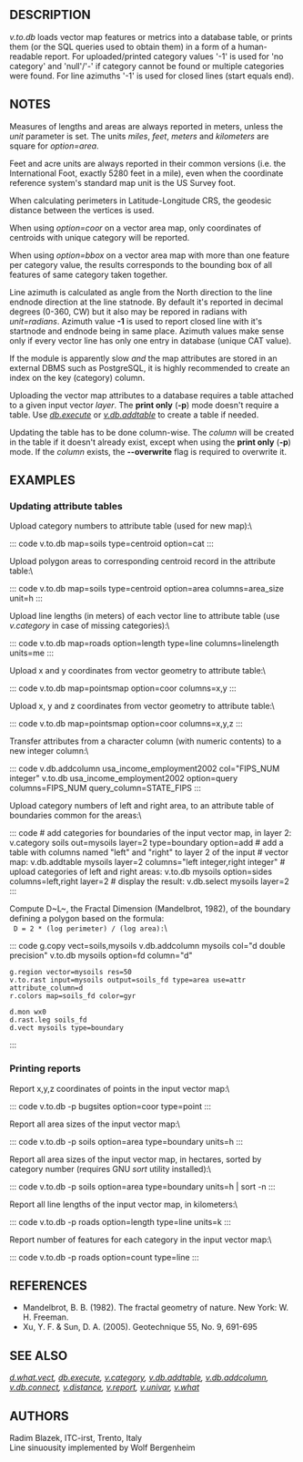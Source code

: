 ## DESCRIPTION

*v.to.db* loads vector map features or metrics into a database table, or
prints them (or the SQL queries used to obtain them) in a form of a
human-readable report. For uploaded/printed category values \'-1\' is
used for \'no category\' and \'null\'/\'-\' if category cannot be found
or multiple categories were found. For line azimuths \'-1\' is used for
closed lines (start equals end).

## NOTES

Measures of lengths and areas are always reported in meters, unless the
*unit* parameter is set. The units *miles*, *feet*, *meters* and
*kilometers* are square for *option=area*.

Feet and acre units are always reported in their common versions (i.e.
the International Foot, exactly 5280 feet in a mile), even when the
coordinate reference system\'s standard map unit is the US Survey foot.

When calculating perimeters in Latitude-Longitude CRS, the geodesic
distance between the vertices is used.

When using *option=coor* on a vector area map, only coordinates of
centroids with unique category will be reported.

When using *option=bbox* on a vector area map with more than one feature
per category value, the results corresponds to the bounding box of all
features of same category taken together.

Line azimuth is calculated as angle from the North direction to the line
endnode direction at the line statnode. By default it\'s reported in
decimal degrees (0-360, CW) but it also may be repored in radians with
*unit=radians*. Azimuth value **-1** is used to report closed line with
it\'s startnode and endnode being in same place. Azimuth values make
sense only if every vector line has only one entry in database (unique
CAT value).

If the module is apparently slow *and* the map attributes are stored in
an external DBMS such as PostgreSQL, it is highly recommended to create
an index on the key (category) column.

Uploading the vector map attributes to a database requires a table
attached to a given input vector *layer*. The **print only** (**-p**)
mode doesn\'t require a table. Use *[db.execute](db.execute.html)* or
*[v.db.addtable](v.db.addtable.html)* to create a table if needed.

Updating the table has to be done column-wise. The *column* will be
created in the table if it doesn\'t already exist, except when using the
**print only** (**-p**) mode. If the *column* exists, the
**\--overwrite** flag is required to overwrite it.

## EXAMPLES

### Updating attribute tables

Upload category numbers to attribute table (used for new map):\

::: code
    v.to.db map=soils type=centroid option=cat
:::

Upload polygon areas to corresponding centroid record in the attribute
table:\

::: code
    v.to.db map=soils type=centroid option=area columns=area_size unit=h
:::

Upload line lengths (in meters) of each vector line to attribute table
(use *v.category* in case of missing categories):\

::: code
    v.to.db map=roads option=length type=line columns=linelength units=me
:::

Upload x and y coordinates from vector geometry to attribute table:\

::: code
    v.to.db map=pointsmap option=coor columns=x,y
:::

Upload x, y and z coordinates from vector geometry to attribute table:\

::: code
    v.to.db map=pointsmap option=coor columns=x,y,z
:::

Transfer attributes from a character column (with numeric contents) to a
new integer column:\

::: code
    v.db.addcolumn usa_income_employment2002 col="FIPS_NUM integer"
    v.to.db usa_income_employment2002 option=query columns=FIPS_NUM query_column=STATE_FIPS
:::

Upload category numbers of left and right area, to an attribute table of
boundaries common for the areas:\

::: code
    # add categories for boundaries of the input vector map, in layer 2:
    v.category soils out=mysoils layer=2 type=boundary option=add
    # add a table with columns named "left" and "right" to layer 2 of the input
    # vector map:
    v.db.addtable mysoils layer=2 columns="left integer,right integer"
    # upload categories of left and right areas:
    v.to.db mysoils option=sides columns=left,right layer=2
    # display the result:
    v.db.select mysoils layer=2
:::

Compute D~L~, the Fractal Dimension (Mandelbrot, 1982), of the boundary
defining a polygon based on the formula:\
` D = 2 * (log perimeter) / (log area):`\

::: code
    g.copy vect=soils,mysoils
    v.db.addcolumn mysoils col="d double precision"
    v.to.db mysoils option=fd column="d"

    g.region vector=mysoils res=50
    v.to.rast input=mysoils output=soils_fd type=area use=attr attribute_column=d
    r.colors map=soils_fd color=gyr

    d.mon wx0
    d.rast.leg soils_fd
    d.vect mysoils type=boundary
:::

### Printing reports

Report x,y,z coordinates of points in the input vector map:\

::: code
    v.to.db -p bugsites option=coor type=point
:::

Report all area sizes of the input vector map:\

::: code
    v.to.db -p soils option=area type=boundary units=h
:::

Report all area sizes of the input vector map, in hectares, sorted by
category number (requires GNU *sort* utility installed):\

::: code
    v.to.db -p soils option=area type=boundary units=h | sort -n
:::

Report all line lengths of the input vector map, in kilometers:\

::: code
    v.to.db -p roads option=length type=line units=k
:::

Report number of features for each category in the input vector map:\

::: code
    v.to.db -p roads option=count type=line
:::

## REFERENCES

-   Mandelbrot, B. B. (1982). The fractal geometry of nature. New
    York: W. H. Freeman.
-   Xu, Y. F. & Sun, D. A. (2005). Geotechnique 55, No. 9, 691-695

## SEE ALSO

*[d.what.vect](d.what.vect.html), [db.execute](db.execute.html),
[v.category](v.category.html), [v.db.addtable](v.db.addtable.html),
[v.db.addcolumn](v.db.addcolumn.html),
[v.db.connect](v.db.connect.html), [v.distance](v.distance.html),
[v.report](v.report.html), [v.univar](v.univar.html),
[v.what](v.what.html)*

## AUTHORS

Radim Blazek, ITC-irst, Trento, Italy\
Line sinuousity implemented by Wolf Bergenheim
